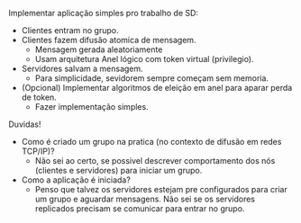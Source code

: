 Implementar aplicação simples pro trabalho de SD:
- Clientes entram no grupo.
- Clientes fazem difusão atomica de mensagem.
  + Mensagem gerada aleatoriamente
  + Usam arquitetura Anel lógico com token virtual (privilegio).
- Servidores salvam a mensagem.
  + Para simplicidade, sevidorem sempre começam sem memoria.
- (Opcional) Implementar algoritmos de eleição em anel para aparar perda de token.
  + Fazer implementação simples.

Duvidas!
- Como é criado um grupo na pratica (no contexto de difusão em redes TCP/IP)?
  + Não sei ao certo, se possivel descrever comportamento dos nós (clientes e servidores) para iniciar um grupo.
- Como a aplicação é iniciada?
  + Penso que talvez os servidores estejam pre configurados para criar um grupo e aguardar mensagens. Não sei se os servidores replicados precisam se comunicar para entrar no grupo.